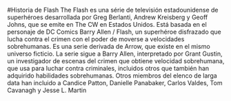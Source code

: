 #Historia de Flash
The Flash es una série de televisión estadounidense de superhéroes desarrollada por Greg Berlanti, 
Andrew Kreisberg y Geoff Johns, que se emite en The CW en Estados Unidos. Está basada en el personaje de
DC Comics Barry Allen / Flash, un superhéroe disfrazado que lucha contra el crimen con el poder de moverse
a velocidades sobrehumanas. Es una serie derivada de Arrow, que existe en el mismo universo ficticio. La serie sigue a 
Barry Allen, interpretado por Grant Gustin, un investigador de escenas del crimen que obtiene velocidad sobrehumana, 
que usa para luchar contra criminales, incluidos otros que también han adquirido habilidades sobrehumanas. 
Otros miembros del elenco de larga data han incluido a Candice Patton, Danielle Panabaker,
Carlos Valdes, Tom Cavanagh y Jesse L. Martin
